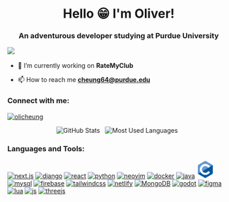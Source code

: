 <h1 align="center">Hello 😁 I'm Oliver!</h1>
<h3 align="center">An adventurous developer studying at Purdue University</h3>

<img src="https://komarev.com/ghpvc/?username=LoafBurger&style=for-the-badge&color=000000">

- 🔭 I’m currently working on **RateMyClub**
  
- 📫 How to reach me **cheung64@purdue.edu**

<h3 align="left">Connect with me:</h3>
<p align="left">
<a href="https://www.linkedin.com/in/lh-oliver-cheung/" target="blank"><img align="center" src="https://raw.githubusercontent.com/rahuldkjain/github-profile-readme-generator/master/src/images/icons/Social/linked-in-alt.svg" alt="olicheung" height="30" width="40" /></a>

<div align="center">
    <p>
        <img height=175 alt="GitHub Stats" src="https://github-readme-stats.vercel.app/api?username=LoafBurger&show_icons=true&rank_icon=github&count_private=true&theme=dark" />&nbsp;&nbsp;
        <img height=175 alt="Most Used Languages" src="https://github-readme-stats.vercel.app/api/top-langs/?username=LoafBurger&layout=compact&theme=dark" />&nbsp;&nbsp;
    </p>
</div>

<h3 align="left">Languages and Tools:</h3>

<p align="left"> 
  <a href="https://cdnlogo.com/logo/next-js_21574.html"><img src="https://static.cdnlogo.com/logos/n/80/next-js.svg" alt="next.js" width="40" height="40"></a>
  <a href="https://cdnlogo.com/logo/django_40656.html"><img src="https://static.cdnlogo.com/logos/d/3/django.svg" alt="django" width="40" height="40"></a>
  <a href="https://cdnlogo.com/logo/react_22568.html"><img src="https://static.cdnlogo.com/logos/r/63/react.svg" alt="react" width="40" height="40"></a>
  <a href="https://cdnlogo.com/logo/python_358.html"><img src="https://static.cdnlogo.com/logos/p/3/python.svg" alt="python" width="40" height="40"></a>
  <a href="https://cdnlogo.com/logo/neovim_10630.html"><img src="https://static.cdnlogo.com/logos/n/34/neovim.svg" alt="neovim" width="40" height="40"></a>
  <a href="https://cdnlogo.com/logo/docker_39450.html"><img src="https://static.cdnlogo.com/logos/d/41/docker.svg" alt="docker" width="40" height="40"></a>
  <a href="https://cdnlogo.com/logo/java_40460.html"><img src="https://static.cdnlogo.com/logos/j/2/java.svg" alt="java" width="40" height="40"></a>
  <a href="https://www.w3schools.com/cpp/"> <img src="https://raw.githubusercontent.com/devicons/devicon/master/icons/c/c-original.svg" alt="c" width="40" height="40"/> </a>
  <a href="https://cdnlogo.com/logo/mysql_9525.html"><img src="https://static.cdnlogo.com/logos/m/10/mysql.svg" alt="mysql" width="40" height="40"></a>
  <a href="https://cdnlogo.com/logo/firebase_39969.html"><img src="https://static.cdnlogo.com/logos/f/48/firebase.svg" alt="firebase" width="40" height="40"></a>
  <a href="https://cdnlogo.com/logo/tailwindcss_42966.html"><img src="https://static.cdnlogo.com/logos/t/58/tailwindcss.svg" alt="tailwindcss" width="40" height="40"></a>
  <a href="https://cdnlogo.com/logo/netlify_42943.html"><img src="https://static.cdnlogo.com/logos/n/75/netlify.svg" alt="netlify" width="40" height="40"></a>
  <a href="https://cdnlogo.com/logo/mongodb-icon_41043.html"><img src="https://static.cdnlogo.com/logos/m/30/mongodb-icon.svg" alt="MongoDB" width="40" height="40"></a>
  <a href="https://cdnlogo.com/logo/godot_94380.html"><img src="https://static.cdnlogo.com/logos/g/12/godot.svg" alt="godot" width="40" height="40"></a>
  <a href="https://cdnlogo.com/logo/figma_39644.html"><img src="https://static.cdnlogo.com/logos/f/43/figma.svg" alt="figma" width="40" height="40"></a>
  <a href="https://cdnlogo.com/logo/lua_18016.html"><img src="https://static.cdnlogo.com/logos/l/50/lua.svg" alt="lua" width="40" height="40"></a>
  <a href="https://cdnlogo.com/logo/javascript_18196.html"><img src="https://static.cdnlogo.com/logos/j/44/javascript.svg" alt="js" width="40" height="40"></a>
  <a href="https://cdnlogo.com/logo/three-js_134117.html"><img src="https://static.cdnlogo.com/logos/t/92/three-js.svg" alt="threejs" width="40" height="40"></a>
</p>

